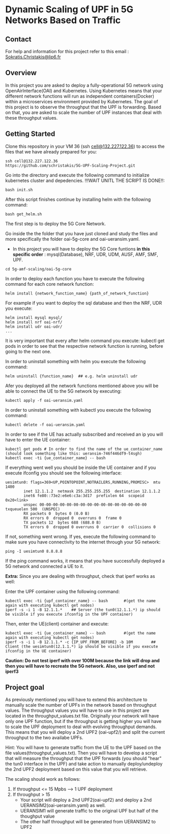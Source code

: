 # Dynamic Scaling of UPF in 5G Networks Based on Traffic

## Contact

For help and information for this project refer to this email : Sokratis.Christakis@lip6.fr 

## Overview

In this project you are asked to deploy a fully-operational 5G network using OpenAirInterface(OAI) and Kubernetes. Using Kubernetes means that your different network functions will run as independent containers(Docker) within a microservices environment provided by Kubernetes. The goal of this project is to observe the throughput that the UPF is forwarding. Based on that, you are asked to scale the number of UPF instances that deal with these throughput values.

## Getting Started


Clone this repository in your VM 36 (ssh cell@132.227.122.36) to access the files that we have already prepared for you:
```
ssh cell@132.227.122.36
https://github.com/schristakis/5G-UPF-Scaling-Project.git
```
Go into the directory and execute the following command to initialize kubernetes cluster and depedencies. !!!WAIT UNITL THE SCRIPT IS DONE!!:
```
bash init.sh
```
After this script finishes continue by installing helm with the following command:
```
bash get_helm.sh
```


The first step is to deploy the 5G Core Network.

Go inside the the folder that you have just cloned and study the files and more specifically the folder oai-5g-core and oai-ueransim.yaml.

- In this project you will have to deploy the 5G Core funtions **in this specific order** : mysql(Database), NRF, UDR, UDM, AUSF, AMF, SMF, UPF.


```
cd 5g-amf-scaling/oai-5g-core
```
In order to deploy each function you have to execute the following command for each core network function:

```
helm install {network_function_name} {path_of_network_function}
```
For example if you want to deploy the sql database  and then the NRF, UDR you execute:

```
helm install mysql mysql/
helm install nrf oai-nrf/
helm install udr oai-udr/
...
```
It is very important that every after helm command you execute: kubectl get pods in order to see that the respective network function is running, before going to the next one.

In order to uninstall something with helm you execute the following command:
```
helm uninstall {function_name}  ## e.g. helm uninstall udr
```

Afer you deployed all the network functions mentioned above you will be able to connect the UE to the 5G network by executing:

```
kubectl apply -f oai-ueransim.yaml
```

In order to uninstall something with kubectl you execute the following command:
```
kubectl delete -f oai-ueransim.yaml 
```

In order to see if the UE has actually subscribed and received an ip you will have to enter the UE container:

```
kubectl get pods # In order to find the name of the ue_container_name (should look something like this: ueransim-746f446df9-t4sgh)
kubectl exec -ti {ue_container_name} -- bash
```

If everything went well you should be inside the UE container and if you execute ifconfig you should see the following interface:
```
uesimtun0: flags=369<UP,POINTOPOINT,NOTRAILERS,RUNNING,PROMISC>  mtu 1400
        inet 12.1.1.2  netmask 255.255.255.255  destination 12.1.1.2
        inet6 fe80::73e2:e6e6:c3a:3d17  prefixlen 64  scopeid 0x20<link>
        unspec 00-00-00-00-00-00-00-00-00-00-00-00-00-00-00-00  txqueuelen 500  (UNSPEC)
        RX packets 0  bytes 0 (0.0 B)
        RX errors 0  dropped 0  overruns 0  frame 0
        TX packets 12  bytes 688 (688.0 B)
        TX errors 0  dropped 0 overruns 0  carrier 0  collisions 0
```

If not, something went wrong. If yes, execute the following command to make sure you have connectivity to the internet through your 5G network:
```
ping -I uesimtun0 8.8.8.8
```


If the ping command works, it means that you have successfully deployed a 5G network and connected a UE to it.

**Extra:** Since you are dealing with throughput, check that iperf works as well:

Enter the UPF container using the following command:
```
kubectl exec -ti {upf_container_name} -- bash       #(get the name again with executing kubectl get nodes)
iperf -s -i 1 -B 12.1.1.*    ## Server (the tun0(12.1.1.*) ip should be visible if you execute ifconfig in the UPF container)
```

Then, enter the UE(client) container and execute:
```
kubectl exec -ti {ue_container_name} -- bash        #(get the name again with executing kubectl get nodes)
iperf -s -i 1 -B 12.1.1.* -c {IP_UPF_FROM_BEFORE} -b 10M        ## Client (the uesimtun0(12.1.1.*) ip should be visible if you execute ifconfig in the UE container)
```
**Caution: Do not test iperf with over 100M because the link will drop and then you will have to recreate the 5G network. Also, use iperf and not iperf3**

## Project goal

As previously mentioned you will have to extend this architecture to manually scale the number of UPFs in the network based on throughput values. The throughput values you will have to use in this project are located in the throughput_values.txt file. Originally  your network will have only one UPF function, but if the throughput is getting higher you will have to scale the UPF deployment to deal with evolving throughput demands. This means that you will deploy a 2nd UPF2 (oai-upf2/) and split the current throughput to the two availabe UPFs.

Hint: You will have to generate traffic from the UE to the UPF based on the file values(throughput_values.txt). Then you will have to develop a script that will measure the throughput that the UPF forwards (you should "hear" the tun0 interface in the UPF) and take action to manually deploy/undeploy the 2nd UPF2 deployment based on this value that you will retrieve.

The scaling should work as follows:

1) If throughput <= 15 Mpbs --> 1 UPF deployment
2) If throughput > 15
   - Your script will deploy a 2nd UPF2(oai-upf2) and deploy a 2nd UERANSIM2(oai-ueransim.yaml) as well.
   - UERANSIM1 will generate traffic to the original UPF but half of the thoughput value
   - The other half throughput will be generated from UERANSIM2 to UPF2
